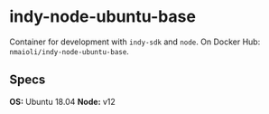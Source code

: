 # indy-node-ubuntu-base

Container for development with `indy-sdk` and `node`. On Docker Hub:
`nmaioli/indy-node-ubuntu-base`.

## Specs

**OS:** Ubuntu 18.04
**Node:** v12

